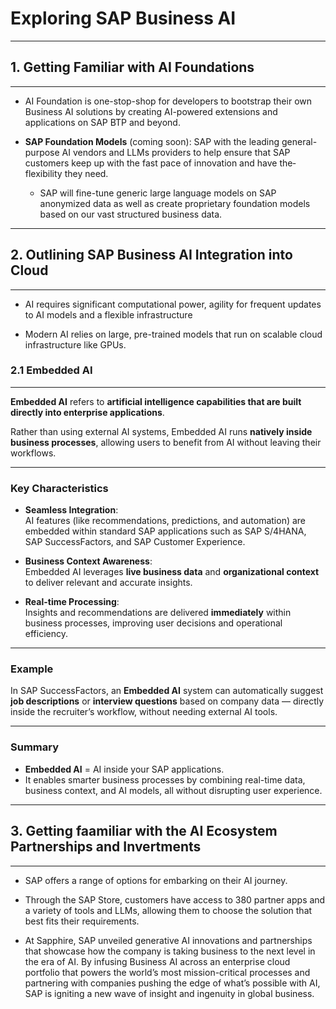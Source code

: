 # Exploring SAP Business AI

---

## 1. Getting Familiar with AI Foundations

---

- AI Foundation is one-stop-shop for developers to bootstrap their own Business AI solutions by creating AI-powered extensions and applications on SAP BTP and beyond.

- **SAP Foundation Models** (coming soon): SAP with the leading general-purpose AI vendors and LLMs providers to help ensure that SAP customers keep up with the fast pace of innovation and have ­the­ flexibility­ they need.
  - SAP will fine-tune generic large language models on SAP anonymized data as well as create proprietary foundation models based on our vast structured business data.

---

## 2. Outlining SAP Business AI Integration into Cloud

---

- AI requires significant computational power, agility for frequent updates to AI models and a flexible infrastructure

- Modern AI relies on large, pre-trained models that run on scalable cloud infrastructure like GPUs.

### 2.1 Embedded AI

---

**Embedded AI** refers to **artificial intelligence capabilities that are built directly into enterprise applications**.

Rather than using external AI systems, Embedded AI runs **natively inside business processes**, allowing users to benefit from AI without leaving their workflows.

---

### Key Characteristics

- **Seamless Integration**:  
  AI features (like recommendations, predictions, and automation) are embedded within standard SAP applications such as SAP S/4HANA, SAP SuccessFactors, and SAP Customer Experience.

- **Business Context Awareness**:  
  Embedded AI leverages **live business data** and **organizational context** to deliver relevant and accurate insights.

- **Real-time Processing**:  
  Insights and recommendations are delivered **immediately** within business processes, improving user decisions and operational efficiency.

---

### Example

In SAP SuccessFactors, an **Embedded AI** system can automatically suggest **job descriptions** or **interview questions** based on company data — directly inside the recruiter’s workflow, without needing external AI tools.

---

### Summary

- **Embedded AI** = AI inside your SAP applications.  
- It enables smarter business processes by combining real-time data, business context, and AI models, all without disrupting user experience.

---

## 3. Getting faamiliar with the AI Ecosystem Partnerships and Invertments

---

- SAP offers a range of options for embarking on their AI journey.

- Through the SAP Store, customers have access to 380 partner apps and a variety of tools and LLMs, allowing them to choose the solution that best fits their requirements.

- At Sapphire, SAP unveiled generative AI innovations and partnerships that showcase how the company is taking business to the next level in the era of AI. By infusing Business AI across an enterprise cloud portfolio that powers the world’s most mission-critical processes and partnering with companies pushing the edge of what’s possible with AI, SAP is igniting a new wave of insight and ingenuity in global business.
